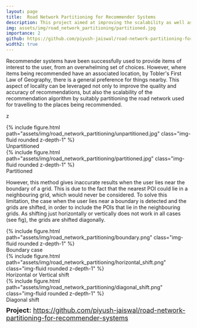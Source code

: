 ```yaml
---
layout: page
title:  Road Network Partitioning for Recommender Systems
description: This project aimed at improving the scalability as well as the accuracy of the recommender systems using the aspect of locality of the user in Location Based Services - by dividing the road network into smaller partitions and processing relevant partitions for a given point of interest.
img: assets/img/road_network_partitioning/partitioned.jpg
importance: 2
github: https://github.com/piyush-jaiswal/road-network-partitioning-for-recommender-systems
width2: true
---
```


Recommender systems have been successfully used to provide items of interest to the user, from an overwhelming set of choices. However, where items being recommended have an associated location, by Tobler's First Law of Geography, there is a general preference for things nearby. This aspect of locality can be leveraged not only to improve the quality and accuracy of recommendations, but also the scalability of the recommendation algorithm by suitably partitioning the road network used for travelling to the places being recommended.

<!-- <div class="mt-2 mb-3">
    <b>Project:</b> <a target="_blank" href="https://github.com/piyush-jaiswal/road-network-partitioning-for-recommender-systems">https://github.com/piyush-jaiswal/road-network-partitioning-for-recommender-systems</a>
</div> -->
z
<div class="row">
    <div class="col-sm mt-3 mt-md-0">
        {% include figure.html path="assets/img/road_network_partitioning/unpartitioned.jpg" class="img-fluid rounded z-depth-1" %}
    </div>
</div>
<div class="caption">
    Unpartitioned
</div>

<div class="row">
    <div class="col-sm mt-3 mt-md-0">
        {% include figure.html path="assets/img/road_network_partitioning/partitioned.jpg" class="img-fluid rounded z-depth-1" %}
    </div>
</div>
<div class="caption">
    Partitioned
</div>


However, this method gives inaccurate results when the user lies near the boundary of a grid. This is due to the fact that the nearest POI could lie in a neighbouring grid, which would never be considered.
To solve this limitation, the case when the user lies near a boundary is detected and the grids are shifted, in order to include the POIs that lie in the neighbouring grids. As shifting just horizontally or vertically does not work in all cases (see fig), the grids are shifted diagonally.


<div class="row">
    <div class="col-sm mt-3 mt-md-0">
        {% include figure.html path="assets/img/road_network_partitioning/boundary.png" class="img-fluid rounded z-depth-1" %}
    </div>
</div>
<div class="caption">
    Boundary case
</div>

<div class="row">
    <div class="col-sm mt-3 mt-md-0">
        {% include figure.html path="assets/img/road_network_partitioning/horizontal_shift.png" class="img-fluid rounded z-depth-1" %}
    </div>
</div>
<div class="caption">
    Horizontal or Vertical shift
</div>

<div class="row">
    <div class="col-sm mt-3 mt-md-0">
        {% include figure.html path="assets/img/road_network_partitioning/diagonal_shift.png" class="img-fluid rounded z-depth-1" %}
    </div>
</div>
<div class="caption">
    Diagonal shift
</div>


<div style="margin-top: 2%; font-size: large;">
    <b>Project:</b> <a target="_blank" href="https://github.com/piyush-jaiswal/road-network-partitioning-for-recommender-systems">https://github.com/piyush-jaiswal/road-network-partitioning-for-recommender-systems</a>
</div>
